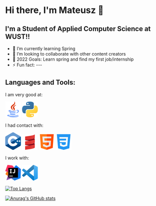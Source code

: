 # Hi there, I'm Mateusz 👋

## I'm a Student of Applied Computer Science at WUST!!

- 🌱 I’m currently learning Spring
- 👯 I’m looking to collaborate with other content creators
- 🥅 2022 Goals: Learn spring and find my first job/internship
- ⚡ Fun fact: ---

## Languages and Tools:

I am very good at:

![Java](img/java2.png)
![Python](img/python2.png)

I had contact with:

![c++](img/c%2B%2B2.png)
![scala](img/scala2.png)
![html](img/html2.png)
![css](img/css-32.png)

I work with:

![intelliJ](img/intellij2.png)
![VsCode](img/vsCode2.png)

[![Top Langs](https://github-readme-stats.vercel.app/api/top-langs/?username=Mat2OO1&layout=compact&theme=dark)](https://github.com/anuraghazra/github-readme-stats)

[![Anurag's GitHub stats](https://github-readme-stats.vercel.app/api?username=Mat2OO1&show_icons=true&theme=dark)](https://github.com/anuraghazra/github-readme-stats)
